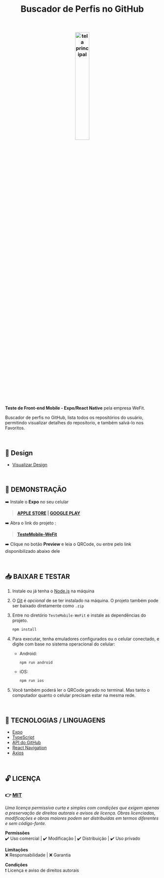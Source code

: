 <h1 align="center">
    Buscador de Perfis no GitHub
</h1>

<br/>

<h3 align="center">
  <img
    alt="tela principal"
    src="https://live.staticflickr.com/65535/53662735656_19f27fac1f_k.jpg"
    width="30%"
    height=""
  />
</h3>

<br />

<p>
  <strong>Teste de Front-end Mobile - Expo/React Native</strong> pela empresa WeFit.
  <br/>

  Buscador de perfis no GitHub, lista todos os repositórios do usuário, permitindo visualizar detalhes do reposítorio, e também salvá-lo nos Favoritos.
</p>

<br />

## 🎨 Design

- [Visualizar Design](https://www.figma.com/file/TETzIuf8UnkRGWSyxvPigc/Teste-Android-WeFit---2022?node-id=0%3A1)

<br />

## 📲 DEMONSTRAÇÃO

➡️ Instale o **Expo** no seu celular 

> **[APPLE STORE](https://apps.apple.com/app/apple-store/id982107779) | [GOOGLE PLAY](https://play.google.com/store/apps/details?id=host.exp.exponent&referrer=www)**

➡️ Abra o link do projeto :
> **[TesteMobile-WeFit](https://expo.dev/accounts/jaquebrsilva/projects/Teste-Mobile-WeFit/updates/c45df32e-9933-45d0-9e78-defe637ab9ad)**

➡️ Clique no botão **Preview** e leia o QRCode, ou entre pelo link disponibilizado abaixo dele

<br />

## 📥 BAIXAR E TESTAR

1. Instale ou já tenha o [Node.js](https://nodejs.org/en/) na máquina

2. O [Git](https://git-scm.com) é _opcional_ de se ter instalado na máquina. O projeto também pode ser baixado diretamente como `.zip`

3. Entre no diretório `TesteMobile-WeFit` e instale as dependências do projeto.

    ```bash
    npm install
    ```

4. Para executar, tenha emuladores configurados ou o celular conectado, e digite com base no sistema operacional do celular:

    - Android:
        ```bash
        npm run android
        ```

    - iOS:
        ```bash
        npm run ios
        ```

5. Você também poderá ler o QRCode gerado no terminal. Mas tanto o computador quanto o celular precisam estar na mesma rede.

<br />

## 🌟 TECNOLOGIAS / LINGUAGENS
- [Expo](https://expo.io/learn)
- [TypeScript](https://www.typescriptlang.org/)
- [API do GitHub](https://api.github.com/users/[Usuário]/repos)
- [React Navigation](https://reactnavigation.org/)
- [Axios](https://axios-http.com/ptbr/)

<br/>

## 🔓 LICENÇA
### 👉 [MIT](./LICENSE)
_Uma licença permissiva curta e simples com condições que exigem apenas a preservação de direitos autorais e avisos de licença. Obras licenciadas, modificações e obras maiores podem ser distribuídas em termos diferentes e sem código-fonte._

**Permissões** <br>
 ✔️ Uso comercial | ✔️ Modificação | ✔️ Distribuição | ✔️ Uso privado

**Limitações** <br>
 ❌ Responsabilidade | ❌ Garantia

**Condições** <br>
 ❗ Licença e aviso de direitos autorais